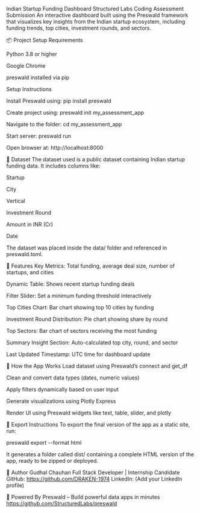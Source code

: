 Indian Startup Funding Dashboard
Structured Labs Coding Assessment Submission
An interactive dashboard built using the Preswald framework that visualizes key insights from the Indian startup ecosystem, including funding trends, top cities, investment rounds, and sectors.


📦 Project Setup
Requirements

Python 3.8 or higher

Google Chrome

preswald installed via pip

Setup Instructions

Install Preswald using: pip install preswald

Create project using: preswald init my_assessment_app

Navigate to the folder: cd my_assessment_app

Start server: preswald run

Open browser at: http://localhost:8000

📁 Dataset
The dataset used is a public dataset containing Indian startup funding data.
It includes columns like:

Startup

City

Vertical

Investment Round

Amount in INR (Cr)

Date

The dataset was placed inside the data/ folder and referenced in preswald.toml.

🚀 Features
Key Metrics: Total funding, average deal size, number of startups, and cities

Dynamic Table: Shows recent startup funding deals

Filter Slider: Set a minimum funding threshold interactively

Top Cities Chart: Bar chart showing top 10 cities by funding

Investment Round Distribution: Pie chart showing share by round

Top Sectors: Bar chart of sectors receiving the most funding

Summary Insight Section: Auto-calculated top city, round, and sector

Last Updated Timestamp: UTC time for dashboard update

🧠 How the App Works
Load dataset using Preswald’s connect and get_df

Clean and convert data types (dates, numeric values)

Apply filters dynamically based on user input

Generate visualizations using Plotly Express

Render UI using Preswald widgets like text, table, slider, and plotly

🔁 Export Instructions
To export the final version of the app as a static site, run:

preswald export --format html

It generates a folder called dist/ containing a complete HTML version of the app, ready to be zipped or deployed.

🙋 Author
Gudhal Chauhan
Full Stack Developer | Internship Candidate
GitHub: https://github.com/DRAKEN-1974
LinkedIn: (Add your LinkedIn profile)

🧠 Powered By
Preswald – Build powerful data apps in minutes
https://github.com/StructuredLabs/preswald

